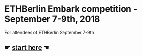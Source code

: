# ETHBerlin Embark competition - September 7-9th, 2018
For attendees of ETHBerlin September 7-9th
## ☛ [start here](https://github.com/status-im/ethindia-embark/tree/start-here) ☚
